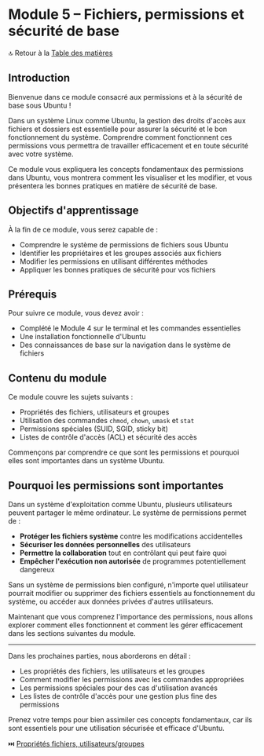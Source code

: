 # Module 5 – Fichiers, permissions et sécurité de base

🔝 Retour à la [Table des matières](/SOMMAIRE.md)

## Introduction

Bienvenue dans ce module consacré aux permissions et à la sécurité de base sous Ubuntu !

Dans un système Linux comme Ubuntu, la gestion des droits d'accès aux fichiers et dossiers est essentielle pour assurer la sécurité et le bon fonctionnement du système. Comprendre comment fonctionnent ces permissions vous permettra de travailler efficacement et en toute sécurité avec votre système.

Ce module vous expliquera les concepts fondamentaux des permissions dans Ubuntu, vous montrera comment les visualiser et les modifier, et vous présentera les bonnes pratiques en matière de sécurité de base.

## Objectifs d'apprentissage

À la fin de ce module, vous serez capable de :
- Comprendre le système de permissions de fichiers sous Ubuntu
- Identifier les propriétaires et les groupes associés aux fichiers
- Modifier les permissions en utilisant différentes méthodes
- Appliquer les bonnes pratiques de sécurité pour vos fichiers

## Prérequis

Pour suivre ce module, vous devez avoir :
- Complété le Module 4 sur le terminal et les commandes essentielles
- Une installation fonctionnelle d'Ubuntu
- Des connaissances de base sur la navigation dans le système de fichiers

## Contenu du module

Ce module couvre les sujets suivants :
- Propriétés des fichiers, utilisateurs et groupes
- Utilisation des commandes `chmod`, `chown`, `umask` et `stat`
- Permissions spéciales (SUID, SGID, sticky bit)
- Listes de contrôle d'accès (ACL) et sécurité des accès

Commençons par comprendre ce que sont les permissions et pourquoi elles sont importantes dans un système Ubuntu.

## Pourquoi les permissions sont importantes

Dans un système d'exploitation comme Ubuntu, plusieurs utilisateurs peuvent partager le même ordinateur. Le système de permissions permet de :

- **Protéger les fichiers système** contre les modifications accidentelles
- **Sécuriser les données personnelles** des utilisateurs
- **Permettre la collaboration** tout en contrôlant qui peut faire quoi
- **Empêcher l'exécution non autorisée** de programmes potentiellement dangereux

Sans un système de permissions bien configuré, n'importe quel utilisateur pourrait modifier ou supprimer des fichiers essentiels au fonctionnement du système, ou accéder aux données privées d'autres utilisateurs.

Maintenant que vous comprenez l'importance des permissions, nous allons explorer comment elles fonctionnent et comment les gérer efficacement dans les sections suivantes du module.

---

Dans les prochaines parties, nous aborderons en détail :
- Les propriétés des fichiers, les utilisateurs et les groupes
- Comment modifier les permissions avec les commandes appropriées
- Les permissions spéciales pour des cas d'utilisation avancés
- Les listes de contrôle d'accès pour une gestion plus fine des permissions

Prenez votre temps pour bien assimiler ces concepts fondamentaux, car ils sont essentiels pour une utilisation sécurisée et efficace d'Ubuntu.

⏭️ [Propriétés fichiers, utilisateurs/groupes](/02-ligne-de-commande/module-5-fichiers-permissions/01-proprietes-fichiers.md)

